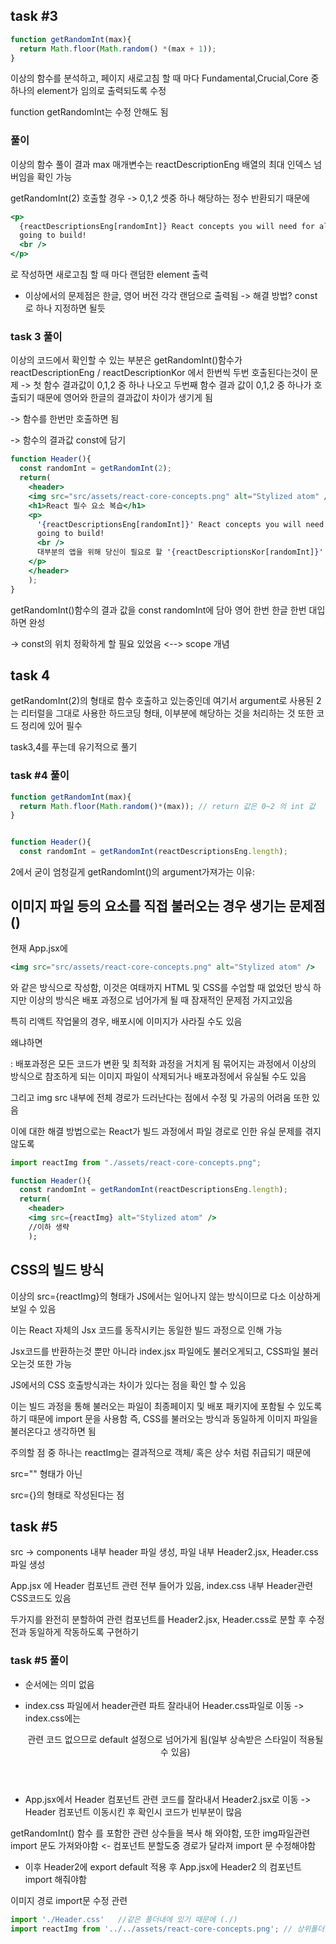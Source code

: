 ## task #3

```jsx
function getRandomInt(max){
  return Math.floor(Math.random() *(max + 1));
}
```
이상의 함수를 분석하고, 페이지 새로고침 할 때 마다 Fundamental,Crucial,Core 중 하나의 element가 임의로 출력되도록 수정

function getRandomInt는 수정 안해도 됨

### 풀이 

이상의 함수 풀이 결과 max 매개변수는 reactDescriptionEng 배열의 최대 인덱스 넘버임을 확인 가능

getRandomInt(2) 호출할 경우 -> 0,1,2 셋중 하나 해당하는 정수 반환되기 때문에

```jsx
<p>
  {reactDescriptionsEng[randomInt]} React concepts you will need for almost any app you are
  going to build!
  <br />
</p>
```
로 작성하면 새로고침 할 때 마다 랜덤한 element 출력

* 이상에서의 문제점은 한글, 영어 버전 각각 랜덤으로 출력됨 -> 해결 방법? const로 하나 지정하면 될듯

### task 3 풀이

이상의 코드에서 확인할 수 있는 부분은 getRandomInt()함수가 reactDescriptionEng / reactDescriptionKor 에서 한번씩 두번 호출된다는것이 문제 -> 첫 함수 결과값이 0,1,2 중 하나 나오고 두번째 함수 결과 값이 0,1,2 중 하나가 호출되기 때문에 영어와 한글의 결과값이 차이가 생기게 됨

-> 함수를 한번만 호출하면 됨

-> 함수의 결과값 const에 담기
```jsx
function Header(){
  const randomInt = getRandomInt(2);
  return( 
    <header>
    <img src="src/assets/react-core-concepts.png" alt="Stylized atom" />
    <h1>React 필수 요소 복습</h1>
    <p>
      '{reactDescriptionsEng[randomInt]}' React concepts you will need for almost any app you are
      going to build!
      <br />
      대부분의 앱을 위해 당신이 필요로 할 '{reactDescriptionsKor[randomInt]}' React 개념😶
    </p>
    </header>
    );
}
```

getRandomInt()함수의 결과 값을 const randomInt에 담아 영어 한번 한글 한번 대입하면 완성

-> const의 위치 정확하게 할 필요 있었음 <--> scope 개념

## task 4

getRandomInt(2)의 형태로 함수 호출하고 있는중인데 여기서 argument로 사용된 2는 리터럴을 그대로 사용한 하드코딩 형태, 이부분에 해당하는 것을 처리하는 것 또한 코드 정리에 있어 필수

task3,4를 푸는데 유기적으로 풀기

### task #4 풀이

```jsx
function getRandomInt(max){
  return Math.floor(Math.random()*(max)); // return 값은 0~2 의 int 값
}


function Header(){
  const randomInt = getRandomInt(reactDescriptionsEng.length);
```
2에서 굳이 엄청길게 getRandomInt()의 argument가져가는 이유: 

## 이미지 파일 등의 요소를 직접 불러오는 경우 생기는 문제점()
현재 App.jsx에
```jsx
<img src="src/assets/react-core-concepts.png" alt="Stylized atom" />
```
와 같은 방식으로 작성함, 이것은 여태까지 HTML 및 CSS를 수업할 때 없었던 방식
하지만 이상의 방식은 배포 과정으로 넘어가게 될 때 잠재적인 문제점 가지고있음

특히 리액트 작업물의 경우, 배포시에 이미지가 사라질 수도 있음

왜냐하면

: 배포과정은 모든 코드가 변환 및 최적화 과정을 거치게 됨
묶어지는 과정에서 이상의 방식으로 참조하게 되는 이미지 파일이 삭제되거나 배포과정에서 유실될 수도 있음

그리고 img src 내부에 전체 경로가 드러난다는 점에서 수정 및 가공의 어려움 또한 있음

이에 대한 해결 방법으로는
React가 빌드 과정에서 파일 경로로 인한 유실 문제를 겪지 않도록

```jsx
import reactImg from "./assets/react-core-concepts.png";

function Header(){
  const randomInt = getRandomInt(reactDescriptionsEng.length);
  return( 
    <header>
    <img src={reactImg} alt="Stylized atom" />
    //이하 생략
    );
```

## CSS의 빌드 방식

이상의 src={reactImg}의 형태가 JS에서는 일어나지 않는 방식이므로 다소 이상하게 보일 수 있음

이는 React 자체의 Jsx 코드를 동작시키는 동일한 빌드 과정으로 인해 가능

Jsx코드를 반환하는것 뿐만 아니라 index.jsx 파일에도 불러오게되고, CSS파일 불러오는것 또한 가능

JS에서의 CSS 호출방식과는 차이가 있다는 점을 확인 할 수 있음

이는 빌드 과정을 통해 불러오는 파일이 최종페이지 및 배포 패키지에 포함될 수 있도록 하기 때문에 import 문을 사용함 즉, CSS를 불러오는 방식과 동일하게 이미지 파일을 불러온다고 생각하면 됨

주의할 점 중 하나는 reactImg는 결과적으로 객체/ 혹은 상수 처럼 취급되기 때문에

src="" 형태가 아닌

src={}의 형태로 작성된다는 점

## task #5

src -> components 내부 header 파일 생성, 파일 내부 Header2.jsx, Header.css 파일 생성

App.jsx 에 Header 컴포넌트 관련 전부 들어가 있음, index.css 내부 Header관련 CSS코드도 있음

두가지를 완전히 분할하여 관련 컴포넌트를 Header2.jsx, Header.css로 분할 후 수정 전과 동일하게 작동하도록 구현하기

### task #5 풀이

* 순서에는 의미 없음

- index.css 파일에서 header관련 파트 잘라내어 Header.css파일로 이동 -> index.css에는 <header>관련 코드 없으므로 default 설정으로 넘어가게 됨(일부 상속받은 스타일이 적용될수 있음)

- App.jsx에서 Header 컴포넌트 관련 코드를 잘라내서 Header2.jsx로 이동 -> Header 컴포넌트 이동시킨 후 확인시 코드가 빈부분이 많음

getRandomInt() 함수 를 포함한 관련 상수들을 복사 해 와야함, 또한 img파일관련 import 문도 가져와야함 <- 컴포넌트 분할도중 경로가 달라져 import 문 수정해야함

- 이후 Header2에 export default 적용 후 App.jsx에 Header2 의 컴포넌트 import 해줘야함

이미지 경로 import문 수정 관련
```jsx
import './Header.css'   //같은 폴더내에 있기 때문에 (./)
import reactImg from '../../assets/react-core-concepts.png'; // 상위폴더를 찾야야해서(../../)
```